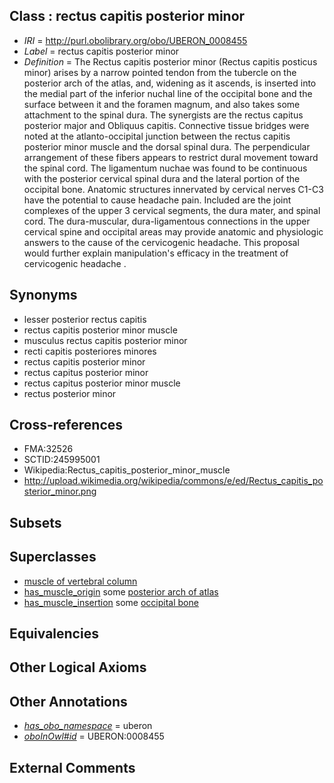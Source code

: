 
## Class : rectus capitis posterior minor

 * *IRI* = http://purl.obolibrary.org/obo/UBERON_0008455
 * *Label* = rectus capitis posterior minor
 * *Definition* = The Rectus capitis posterior minor (Rectus capitis posticus minor) arises by a narrow pointed tendon from the tubercle on the posterior arch of the atlas, and, widening as it ascends, is inserted into the medial part of the inferior nuchal line of the occipital bone and the surface between it and the foramen magnum, and also takes some attachment to the spinal dura. The synergists are the rectus capitus posterior major and Obliquus capitis. Connective tissue bridges were noted at the atlanto-occipital junction between the rectus capitis posterior minor muscle and the dorsal spinal dura. The perpendicular arrangement of these fibers appears to restrict dural movement toward the spinal cord. The ligamentum nuchae was found to be continuous with the posterior cervical spinal dura and the lateral portion of the occipital bone. Anatomic structures innervated by cervical nerves C1-C3 have the potential to cause headache pain. Included are the joint complexes of the upper 3 cervical segments, the dura mater, and spinal cord. The dura-muscular, dura-ligamentous connections in the upper cervical spine and occipital areas may provide anatomic and physiologic answers to the cause of the cervicogenic headache. This proposal would further explain manipulation's efficacy in the treatment of cervicogenic headache .

## Synonyms

 * lesser posterior rectus capitis
 * rectus capitis posterior minor muscle
 * musculus rectus capitis posterior minor
 * recti capitis posteriores minores
 * rectus capitis posterior minor
 * rectus capitus posterior minor
 * rectus capitus posterior minor muscle
 * rectus posterior minor

## Cross-references

 * FMA:32526
 * SCTID:245995001
 * Wikipedia:Rectus_capitis_posterior_minor_muscle
 * http://upload.wikimedia.org/wikipedia/commons/e/ed/Rectus_capitis_posterior_minor.png

## Subsets


## Superclasses

 * [muscle of vertebral column](../../UBERON/18/UBERON_0004518.md)
 * [has_muscle_origin](../../RO/72/RO_0002372.md) some [posterior arch of atlas](../../UBERON/37/UBERON_0008437.md)
 * [has_muscle_insertion](../../RO/73/RO_0002373.md) some [occipital bone](../../UBERON/76/UBERON_0001676.md)

## Equivalencies


## Other Logical Axioms


## Other Annotations

 * *[has_obo_namespace](../../ce/oboInOwl#hasOBONamespace.md)* = uberon
 * *[oboInOwl#id](../../id/oboInOwl#id.md)* = UBERON:0008455

## External Comments

